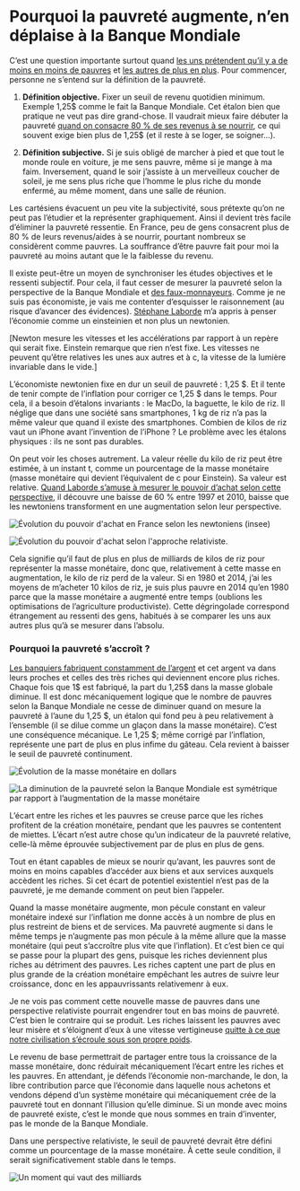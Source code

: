 # Pourquoi la pauvreté augmente, n’en déplaise à la Banque Mondiale

C’est une question importante surtout quand [les uns prétendent qu’il y a de moins en moins de pauvres](http://www.banquemondiale.org/fr/news/press-release/2013/04/17/remarkable-declines-in-global-poverty-but-major-challenges-remain) et [les autres de plus en plus](http://www.michelcollon.info/La-pauvrete-a-t-elle-diminue-dans.html). Pour commencer, personne ne s’entend sur la définition de la pauvreté.<span id="more-34826"></span>

1. **Définition objective.** Fixer un seuil de revenu quotidien minimum. Exemple 1,25$ comme le fait la Banque Mondiale. Cet étalon bien que pratique ne veut pas dire grand-chose. Il vaudrait mieux faire débuter la pauvreté [quand on consacre 80 % de ses revenus à se nourrir](https://tcrouzet.com/2008/12/11/la-pyramide-ne-decolle-pas/), ce qui souvent exige bien plus de 1,25$ (et il reste à se loger, se soigner…).

2. **Définition subjective.** Si je suis obligé de marcher à pied et que tout le monde roule en voiture, je me sens pauvre, même si je mange à ma faim. Inversement, quand le soir j’assiste à un merveilleux coucher de soleil, je me sens plus riche que l’homme le plus riche du monde enfermé, au même moment, dans une salle de réunion.

Les cartésiens évacuent un peu vite la subjectivité, sous prétexte qu’on ne peut pas l’étudier et la représenter graphiquement. Ainsi il devient très facile d’éliminer la pauvreté ressentie. En France, peu de gens consacrent plus de 80 % de leurs revenus/aides à se nourrir, pourtant nombreux se considèrent comme pauvres. La souffrance d’être pauvre fait pour moi la pauvreté au moins autant que le la faiblesse du revenu.

Il existe peut-être un moyen de synchroniser les études objectives et le ressenti subjectif. Pour cela, il faut cesser de mesurer la pauvreté selon la perspective de la Banque Mondiale et [des faux-monnayeurs](http://www.agoravox.fr/actualites/economie/article/scoop-la-banque-d-angleterre-149472). Comme je ne suis pas économiste, je vais me contenter d’esquisser le raisonnement (au risque d’avancer des évidences). [Stéphane Laborde](http://www.creationmonetaire.info/) m’a appris à penser l’économie comme un einsteinien et non plus un newtonien.

\[Newton mesure les vitesses et les accélérations par rapport à un repère qui serait fixe. Einstein remarque que rien n’est fixe. Les vitesses ne peuvent qu’être relatives les unes aux autres et à c, la vitesse de la lumière invariable dans le vide.\]

L’économiste newtonien fixe en dur un seuil de pauvreté : 1,25 $. Et il tente de tenir compte de l’inflation pour corriger ce 1,25 $ dans le temps. Pour cela, il a besoin d’étalons invariants : le MacDo, la baguette, le kilo de riz. Il néglige que dans une société sans smartphones, 1 kg de riz n’a pas la même valeur que quand il existe des smartphones. Combien de kilos de riz vaut un iPhone avant l’invention de l’iPhone ? Le problème avec les étalons physiques : ils ne sont pas durables.

On peut voir les choses autrement. La valeur réelle du kilo de riz peut être estimée, à un instant t, comme un pourcentage de la masse monétaire (masse monétaire qui devient l’équivalent de c pour Einstein). Sa valeur est relative. [Quand Laborde s’amuse à mesurer le pouvoir d’achat selon cette perspective](http://www.creationmonetaire.info/2010/04/pouvoir-dachat-de-leuro-de-1997-a-2010.html), il découvre une baisse de 60 % entre 1997 et 2010, baisse que les newtoniens transforment en une augmentation selon leur perspective.

![Évolution du pouvoir d'achat en France selon les newtoniens (insee)](https://tcrouzet.com/images_tc/2014/03/insee.gif)

![Évolution du pouvoir d'achat selon l'approche relativiste.](https://tcrouzet.com/images_tc/2014/03/AchatRelativ.jpg)

Cela signifie qu’il faut de plus en plus de milliards de kilos de riz pour représenter la masse monétaire, donc que, relativement à cette masse en augmentation, le kilo de riz perd de la valeur. Si en 1980 et 2014, j’ai les moyens de m’acheter 10 kilos de riz, je suis plus pauvre en 2014 qu’en 1980 parce que la masse monétaire a augmenté entre temps (oublions les optimisations de l’agriculture productiviste). Cette dégringolade correspond étrangement au ressenti des gens, habitués à se comparer les uns aux autres plus qu’à se mesurer dans l’absolu.

### Pourquoi la pauvreté s’accroît ?

[Les banquiers fabriquent constamment de l’argent](http://www.agoravox.fr/actualites/economie/article/scoop-la-banque-d-angleterre-149472) et cet argent va dans leurs proches et celles des très riches qui deviennent encore plus riches. Chaque fois que 1$ est fabriqué, la part du 1,25$ dans la masse globale diminue. Il est donc mécaniquement logique que le nombre de pauvres selon la Banque Mondiale ne cesse de diminuer quand on mesure la pauvreté à l’aune du 1,25 $, un étalon qui fond peu à peu relativement à l’ensemble (il se dilue comme un glaçon dans la masse monétaire). C’est une conséquence mécanique. Le 1,25 $; même corrigé par l’inflation, représente une part de plus en plus infime du gâteau. Cela revient à baisser le seuil de pauvreté continument.

![Évolution de la masse monétaire en dollars](https://tcrouzet.com/images_tc/2014/03/inflationUSM1.jpg)

![La diminution de la pauvreté selon la Banque Mondiale est symétrique par rapport à l’augmentation de la masse monétaire](https://tcrouzet.com/images_tc/2014/03/pauvres.png)

L’écart entre les riches et les pauvres se creuse parce que les riches profitent de la création monétaire, pendant que les pauvres se contentent de miettes. L’écart n’est autre chose qu’un indicateur de la pauvreté relative, celle-là même éprouvée subjectivement par de plus en plus de gens.

Tout en étant capables de mieux se nourir qu’avant, les pauvres sont de moins en moins capables d’accéder aux biens et aux services auxquels accèdent les riches. Si cet écart de potentiel existentiel n’est pas de la pauvreté, je me demande comment on peut bien l’appeler.

Quand la masse monétaire augmente, mon pécule constant en valeur monétaire indexé sur l’inflation me donne accès à un nombre de plus en plus restreint de biens et de services. Ma pauvreté augmente si dans le même temps je n’augmente pas mon pécule à la même allure que la masse monétaire (qui peut s’accroître plus vite que l’inflation). Et c’est bien ce qui se passe pour la plupart des gens, puisque les riches deviennent plus riches au détriment des pauvres. Les riches captent une part de plus en plus grande de la création monétaire empêchant les autres de suivre leur croissance, donc en les appauvrissants relativemenr à eux.

Je ne vois pas comment cette nouvelle masse de pauvres dans une perspective relativiste pourrait engendrer tout en bas moins de pauvreté. C’est bien le contraire qui se produit. Les riches laissent les pauvres avec leur misère et s’éloignent d’eux à une vitesse vertigineuse [quitte à ce que notre civilisation s’écroule sous son propre poids](https://tcrouzet.com/2014/03/20/aphorisme-2/).

Le revenu de base permettrait de partager entre tous la croissance de la masse monétaire, donc réduirait mécaniquement l’écart entre les riches et les pauvres. En attendant, je défends l’économie non-marchande, le don, la libre contribution parce que l’économie dans laquelle nous achetons et vendons dépend d’un système monétaire qui mécaniquement crée de la pauvreté tout en donnant l’illusion qu’elle diminue. Si un monde avec moins de pauvreté existe, c’est le monde que nous sommes en train d’inventer, pas le monde de la Banque Mondiale.

Dans une perspective relativiste, le seuil de pauvreté devrait être défini comme un pourcentage de la masse monétaire. À cette seule condition, il serait significativement stable dans le temps.

![Un moment qui vaut des milliards](https://tcrouzet.com/images_tc/2014/03/soleil1.jpg)